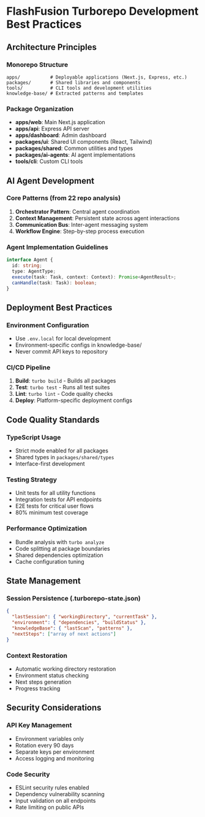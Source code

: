 # FlashFusion Turborepo Development Best Practices

## Architecture Principles

### Monorepo Structure
```
apps/           # Deployable applications (Next.js, Express, etc.)
packages/       # Shared libraries and components
tools/          # CLI tools and development utilities
knowledge-base/ # Extracted patterns and templates
```

### Package Organization
- **apps/web**: Main Next.js application
- **apps/api**: Express API server
- **apps/dashboard**: Admin dashboard
- **packages/ui**: Shared UI components (React, Tailwind)
- **packages/shared**: Common utilities and types
- **packages/ai-agents**: AI agent implementations
- **tools/cli**: Custom CLI tools

## AI Agent Development

### Core Patterns (from 22 repo analysis)
1. **Orchestrator Pattern**: Central agent coordination
2. **Context Management**: Persistent state across agent interactions
3. **Communication Bus**: Inter-agent messaging system
4. **Workflow Engine**: Step-by-step process execution

### Agent Implementation Guidelines
```typescript
interface Agent {
  id: string;
  type: AgentType;
  execute(task: Task, context: Context): Promise<AgentResult>;
  canHandle(task: Task): boolean;
}
```

## Deployment Best Practices

### Environment Configuration
- Use `.env.local` for local development
- Environment-specific configs in knowledge-base/
- Never commit API keys to repository

### CI/CD Pipeline
1. **Build**: `turbo build` - Builds all packages
2. **Test**: `turbo test` - Runs all test suites
3. **Lint**: `turbo lint` - Code quality checks
4. **Deploy**: Platform-specific deployment configs

## Code Quality Standards

### TypeScript Usage
- Strict mode enabled for all packages
- Shared types in `packages/shared/types`
- Interface-first development

### Testing Strategy
- Unit tests for all utility functions
- Integration tests for API endpoints
- E2E tests for critical user flows
- 80% minimum test coverage

### Performance Optimization
- Bundle analysis with `turbo analyze`
- Code splitting at package boundaries
- Shared dependencies optimization
- Cache configuration tuning

## State Management

### Session Persistence (.turborepo-state.json)
```json
{
  "lastSession": { "workingDirectory", "currentTask" },
  "environment": { "dependencies", "buildStatus" },
  "knowledgeBase": { "lastScan", "patterns" },
  "nextSteps": ["array of next actions"]
}
```

### Context Restoration
- Automatic working directory restoration
- Environment status checking
- Next steps generation
- Progress tracking

## Security Considerations

### API Key Management
- Environment variables only
- Rotation every 90 days
- Separate keys per environment
- Access logging and monitoring

### Code Security
- ESLint security rules enabled
- Dependency vulnerability scanning
- Input validation on all endpoints
- Rate limiting on public APIs
